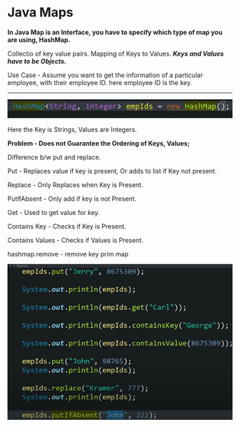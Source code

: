 # Java Maps

**In Java Map is an Interface, you have to specify which type of map you are using, HashMap.**

Collectio of key value pairs. Mapping of Keys to Values. ***Keys and Values have to be Objects.***

Use Case - Assume you want to get the information of a particular employee, with their employee ID. here employee ID is the key. 

---

![Untitled](Java%20Maps%208bdeeaf4bdc9405f80afd38782fbf3b3/Untitled.png)

Here the Key is Strings, Values are Integers.

**Problem - Does not Guarantee the Ordering of Keys, Values;**

Difference b/w put and replace. 

Put - Replaces value if key is present, Or adds to list if Key not present.

Replace - Only Replaces when Key is Present. 

PutIfAbsent  - Only add if key is not Present.

Get - Used to get value for key. 

Contains Key - Checks if Key is Present. 

Contains Values - Checks if Values is Present. 

hashmap.remove - remove key prim map

![Untitled](Java%20Maps%208bdeeaf4bdc9405f80afd38782fbf3b3/Untitled%201.png)